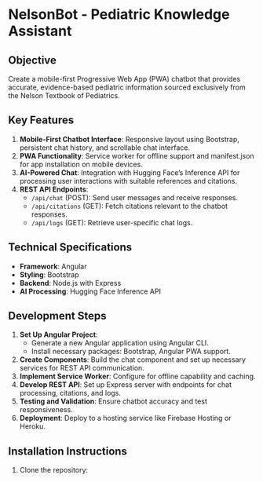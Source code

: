 # NelsonBot - Pediatric Knowledge Assistant

## Objective
Create a mobile-first Progressive Web App (PWA) chatbot that provides accurate, evidence-based pediatric information sourced exclusively from the Nelson Textbook of Pediatrics.

## Key Features
1. **Mobile-First Chatbot Interface**: Responsive layout using Bootstrap, persistent chat history, and scrollable chat interface.
2. **PWA Functionality**: Service worker for offline support and manifest.json for app installation on mobile devices.
3. **AI-Powered Chat**: Integration with Hugging Face’s Inference API for processing user interactions with suitable references and citations.
4. **REST API Endpoints**: 
   - `/api/chat` (POST): Send user messages and receive responses.
   - `/api/citations` (GET): Fetch citations relevant to the chatbot responses.
   - `/api/logs` (GET): Retrieve user-specific chat logs.

## Technical Specifications
- **Framework**: Angular
- **Styling**: Bootstrap
- **Backend**: Node.js with Express
- **AI Processing**: Hugging Face Inference API

## Development Steps
1. **Set Up Angular Project**: 
   - Generate a new Angular application using Angular CLI.
   - Install necessary packages: Bootstrap, Angular PWA support.
2. **Create Components**: Build the chat component and set up necessary services for REST API communication.
3. **Implement Service Worker**: Configure for offline capability and caching.
4. **Develop REST API**: Set up Express server with endpoints for chat processing, citations, and logs.
5. **Testing and Validation**: Ensure chatbot accuracy and test responsiveness.
6. **Deployment**: Deploy to a hosting service like Firebase Hosting or Heroku.

## Installation Instructions
1. Clone the repository:
   